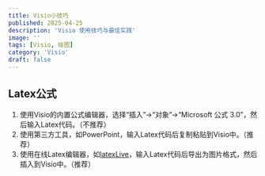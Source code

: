 ```yaml
---
title: Visio小技巧
published: 2025-04-25
description: 'Visio 使用技巧与最佳实践'
image: ''
tags: [Visio, 绘图]
category: 'Visio'
draft: false 
---
```


## Latex公式
1. 使用Visio的内置公式编辑器，选择“插入”->“对象”->“Microsoft 公式 3.0”，然后输入Latex代码。（不推荐）
2. 使用第三方工具，如PowerPoint，输入Latex代码后复制粘贴到Visio中。（推荐）
3. 使用在线Latex编辑器，如[latexLive](www.latexlive.com)，输入Latex代码后导出为图片格式，然后插入到Visio中。（推荐）